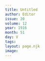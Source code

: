 ```yaml
---
title: Untitled
author: Editor 
issue: 20
volume: 12
year: 1916
month: 51
day: V
tags:
layout: page.njk
image:
---
```





